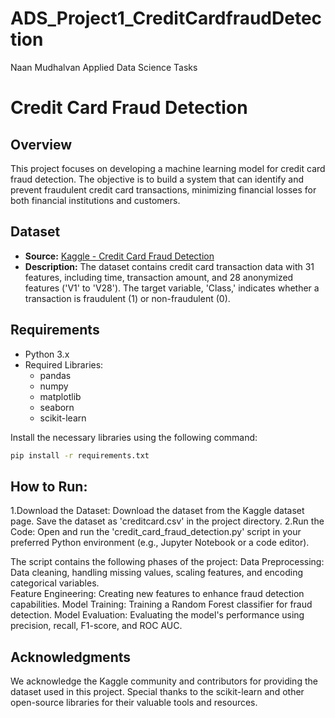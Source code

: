 # ADS_Project1_CreditCardfraudDetection
Naan Mudhalvan Applied Data Science Tasks
# Credit Card Fraud Detection

## Overview
This project focuses on developing a machine learning model for credit card fraud detection. 
The objective is to build a system that can identify and prevent fraudulent credit card 
transactions, minimizing financial losses for both financial institutions and customers.

## Dataset
- **Source:** [Kaggle - Credit Card Fraud Detection](https://www.kaggle.com/mlg-ulb/creditcardfraud)
- **Description:** The dataset contains credit card transaction data with 31 features, including time, 
transaction amount, and 28 anonymized features ('V1' to 'V28'). The target variable, 'Class,' indicates
 whether a transaction is fraudulent (1) or non-fraudulent (0).

## Requirements
- Python 3.x
- Required Libraries: 
  - pandas
  - numpy
  - matplotlib
  - seaborn
  - scikit-learn

Install the necessary libraries using the following command:
```bash
pip install -r requirements.txt
```
## How to Run:

1.Download the Dataset:
	Download the dataset from the Kaggle dataset page.
	Save the dataset as 'creditcard.csv' in the project directory.
2.Run the Code:
	Open and run the 'credit_card_fraud_detection.py' script in your preferred Python environment (e.g., Jupyter Notebook or a code editor).

The script contains the following phases of the project:
	Data Preprocessing: Data cleaning, handling missing values, scaling features, and encoding categorical variables.	
	Feature Engineering: Creating new features to enhance fraud detection capabilities.
	Model Training: Training a Random Forest classifier for fraud detection.
	Model Evaluation: Evaluating the model's performance using precision, recall, F1-score, and ROC AUC.


## Acknowledgments

We acknowledge the Kaggle community and contributors for providing the dataset used in this project.
 Special thanks to the scikit-learn and other open-source libraries for their valuable tools and resources.
